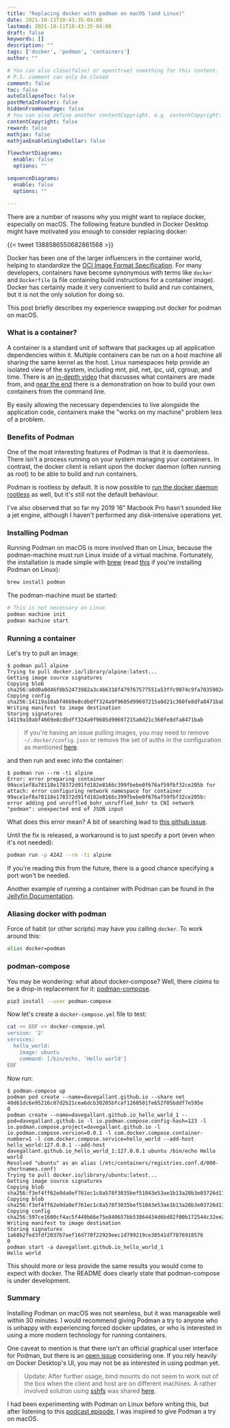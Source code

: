 ```yaml
---
title: "Replacing docker with podman on macOS (and Linux)"
date: 2021-10-11T10:43:35-04:00
lastmod: 2021-10-11T10:43:35-04:00
draft: false
keywords: []
description: ""
tags: ['docker', 'podman', 'containers']
author: ""

# You can also close(false) or open(true) something for this content.
# P.S. comment can only be closed
comment: false
toc: false
autoCollapseToc: false
postMetaInFooter: false
hiddenFromHomePage: false
# You can also define another contentCopyright. e.g. contentCopyright: "This is another copyright."
contentCopyright: false
reward: false
mathjax: false
mathjaxEnableSingleDollar: false

flowchartDiagrams:
  enable: false
  options: ""

sequenceDiagrams:
  enable: false
  options: ""

---
```


<!--more-->


There are a number of reasons why you might want to replace docker, especially on macOS. The following feature bundled in Docker Desktop might have motivated you enough to consider replacing docker:

{{< tweet 1388586550682861568 >}}

Docker has been one of the larger influencers in the container world, helping to standardize the [OCI Image Format Specification](https://github.com/opencontainers/image-spec/blob/main/spec.md). For many developers, containers have become synonymous with terms like `docker` and `Dockerfile` (a file containing build instructions for a container image). Docker has certainly made it very convenient to build and run containers, but it is not the only solution for doing so.

This post briefly describes my experience swapping out docker for podman on macOS.

### What is a container?

A container is a standard unit of software that packages up all application dependencies within it. Multiple containers can be run on a host machine all sharing the same kernel as the host. Linux namespaces help provide an isolated view of the system, including mnt, pid, net, ipc, uid, cgroup, and time. There is an [in-depth video](https://www.youtube.com/watch?v=sK5i-N34im8) that discusses what containers are made from, and [near the end](https://youtu.be/sK5i-N34im8?t=2468) there is a demonstration on how to build your own containers from the command line.

By easily allowing the necessary dependencies to live alongside the application code, containers make the "works on my machine" problem less of a problem.

### Benefits of Podman

One of the most interesting features of Podman is that it is daemonless. There isn't a process running on your system managing your containers. In contrast, the docker client is reliant upon the docker daemon (often running as root) to be able to build and run containers.

Podman is rootless by default. It is now possible to [run the docker daemon rootless](https://docs.docker.com/engine/security/rootless/) as well, but it's still not the default behaviour.

I've also observed that so far my 2019 16" Macbook Pro hasn't sounded like a jet engine, although I haven't performed any disk-intensive operations yet.

### Installing Podman

Running Podman on macOS is more involved than on Linux, because the podman-machine must run Linux inside of a virtual machine. Fortunately, the installation is made simple with [brew](https://formulae.brew.sh/formula/podman) (read [this](https://podman.io/getting-started/installation#linux-distributions) if you're installing Podman on Linux):

```sh
brew install podman
```

The podman-machine must be started:

```sh
# This is not necessary on Linux
podman machine init
podman machine start
```

### Running a container

Let's try to pull an image:

```console
$ podman pull alpine
Trying to pull docker.io/library/alpine:latest...
Getting image source signatures
Copying blob sha256:a0d0a0d46f8b52473982a3c466318f479767577551a53ffc9074c9fa7035982e
Copying config sha256:14119a10abf4669e8cdbdff324a9f9605d99697215a0d21c360fe8dfa8471bab
Writing manifest to image destination
Storing signatures
14119a10abf4669e8cdbdff324a9f9605d99697215a0d21c360fe8dfa8471bab
````

> If you're having an issue pulling images, you may need to remove `~/.docker/config.json` or remove the set of auths in the configuration as mentioned [here](https://stackoverflow.com/a/69121873/1191286).

and then run and exec into the container:

```console
$ podman run --rm -ti alpine
Error: error preparing container 99ace1ef8a78118e178372d91fd182e8166c399fbebe0f676af59fbf32ce205b for attach: error configuring network namespace for container 99ace1ef8a78118e178372d91fd182e8166c399fbebe0f676af59fbf32ce205b: error adding pod unruffled_bohr_unruffled_bohr to CNI network "podman": unexpected end of JSON input
```

What does this error mean? A bit of searching lead to [this github issue](https://github.com/containers/podman/issues/11837).

Until the fix is released, a workaround is to just specify a port (even when it's not needed):

```sh
podman run -p 4242 --rm -ti alpine
```

If you're reading this from the future, there is a good chance specifying a port won't be needed.

Another example of running a container with Podman can be found in the [Jellyfin Documentation](https://jellyfin.org/docs/general/administration/installing.html#podman).

### Aliasing docker with podman

Force of habit (or other scripts) may have you calling `docker`. To work around this:

```sh
alias docker=podman
```

### podman-compose

You may be wondering: what about docker-compose? Well, there *claims* to be a drop-in replacement for it: [podman-compose](https://github.com/containers/podman-compose).

```sh
pip3 install --user podman-compose
```

Now let's create a `docker-compose.yml` file to test:

```sh
cat << EOF >> docker-compose.yml
version: '2'
services:
  hello_world:
    image: ubuntu
    command: [/bin/echo, 'Hello world']
EOF
```

Now run:

```console
$ podman-compose up
podman pod create --name=davegallant.github.io --share net
40d61dc6e95216c07d2b21cea6dcb30205bfcaf1260501fe652f05bddf7e595e
0
podman create --name=davegallant.github.io_hello_world_1 --pod=davegallant.github.io -l io.podman.compose.config-hash=123 -l io.podman.compose.project=davegallant.github.io -l io.podman.compose.version=0.0.1 -l com.docker.compose.container-number=1 -l com.docker.compose.service=hello_world --add-host hello_world:127.0.0.1 --add-host davegallant.github.io_hello_world_1:127.0.0.1 ubuntu /bin/echo Hello world
Resolved "ubuntu" as an alias (/etc/containers/registries.conf.d/000-shortnames.conf)
Trying to pull docker.io/library/ubuntu:latest...
Getting image source signatures
Copying blob sha256:f3ef4ff62e0da0ef761ec1c8a578f3035bef51043e53ae1b13a20b3e03726d17
Copying blob sha256:f3ef4ff62e0da0ef761ec1c8a578f3035bef51043e53ae1b13a20b3e03726d17
Copying config sha256:597ce1600cf4ac5f449b66e75e840657bb53864434d6bd82f00b172544c32ee2
Writing manifest to image destination
Storing signatures
1a68b2fed3fdf2037b7aef16d770f22929eec1d799219ce30541df7876918576
0
podman start -a davegallant.github.io_hello_world_1
Hello world
```

This should more or less provide the same results you would come to expect with docker. The README does clearly state that podman-compose is under development.

### Summary

Installing Podman on macOS was not seamless, but it was manageable well within 30 minutes. I would recommend giving Podman a try to anyone who is unhappy with experiencing forced docker updates, or who is interested in using a more modern technology for running containers.

One caveat to mention is that there isn't an official graphical user interface for Podman, but there is an [open issue](https://github.com/containers/podman/issues/11494) considering one. If you rely heavily on Docker Desktop's UI, you may not be as interested in using podman yet.

> Update: After further usage, bind mounts do not seem to work out of the box when the client and host are on different machines. A rather involved solution using [sshfs](https://en.wikipedia.org/wiki/SSHFS) was shared [here](https://github.com/containers/podman/issues/8016#issuecomment-920015800).


I had been experimenting with Podman on Linux before writing this, but after listening to this [podcast episode](https://kubernetespodcast.com/episode/164-podman/), I was inspired to give Podman a try on macOS.
